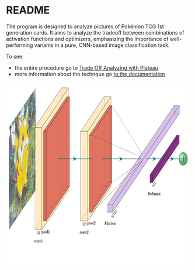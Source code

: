 # README
The program is designed to analyze pictures of Pokémon TCG 1st generation cards. It aims to analyze the tradeoff between combinations of activation functions and optimizers, emphasizing the importance of well-performing variants in a pure, CNN-based image classification task. 

To see:
- the entire procedure go to [Trade Off Analyzing with Plateau](TradeOff_Analyzing_withPlateau.ipynb)
- more information about the technque go [to the documentation](analyzing_tradeoffs.pdf)


<img src="Models Plot/model.jpg" alt="Example Image" width="900" height="500">